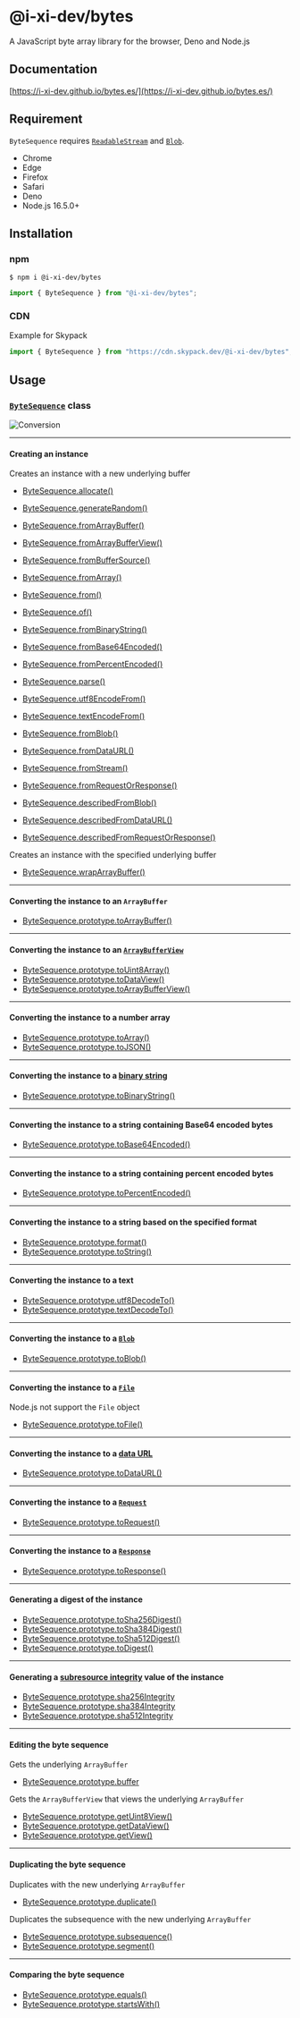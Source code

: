 # @i-xi-dev/bytes

A JavaScript byte array library for the browser, Deno and Node.js

## Documentation

[https://i-xi-dev.github.io/bytes.es/](https://i-xi-dev.github.io/bytes.es/)

## Requirement

`ByteSequence` requires
[`ReadableStream`](https://developer.mozilla.org/en-US/docs/Web/API/ReadableStream)
and [`Blob`](https://developer.mozilla.org/en-US/docs/Web/API/Blob).

- Chrome
- Edge
- Firefox
- Safari
- Deno
- Node.js 16.5.0+

## Installation

### npm

```console
$ npm i @i-xi-dev/bytes
```

```javascript
import { ByteSequence } from "@i-xi-dev/bytes";
```

### CDN

Example for Skypack

```javascript
import { ByteSequence } from "https://cdn.skypack.dev/@i-xi-dev/bytes";
```

## Usage

### [`ByteSequence`](https://doc.deno.land/https://raw.githubusercontent.com/i-xi-dev/bytes.es/4.0.0/mod.ts) class

![Conversion](assets/conversion.svg)

---

#### Creating an instance

Creates an instance with a new underlying buffer

- [ByteSequence.allocate()](https://i-xi-dev.github.io/bytes.es/classes/ByteSequence.html#allocate)
- [ByteSequence.generateRandom()](https://i-xi-dev.github.io/bytes.es/classes/ByteSequence.html#generateRandom)
- [ByteSequence.fromArrayBuffer()](https://i-xi-dev.github.io/bytes.es/classes/ByteSequence.html#fromArrayBuffer)
- [ByteSequence.fromArrayBufferView()](https://i-xi-dev.github.io/bytes.es/classes/ByteSequence.html#fromArrayBufferView)
- [ByteSequence.fromBufferSource()](https://i-xi-dev.github.io/bytes.es/classes/ByteSequence.html#fromBufferSource)
- [ByteSequence.fromArray()](https://i-xi-dev.github.io/bytes.es/classes/ByteSequence.html#fromArray)
- [ByteSequence.from()](https://i-xi-dev.github.io/bytes.es/classes/ByteSequence.html#from)
- [ByteSequence.of()](https://i-xi-dev.github.io/bytes.es/classes/ByteSequence.html#of)
- [ByteSequence.fromBinaryString()](https://i-xi-dev.github.io/bytes.es/classes/ByteSequence.html#fromBinaryString)
- [ByteSequence.fromBase64Encoded()](https://i-xi-dev.github.io/bytes.es/classes/ByteSequence.html#fromBase64Encoded)
- [ByteSequence.fromPercentEncoded()](https://i-xi-dev.github.io/bytes.es/classes/ByteSequence.html#fromPercentEncoded)
- [ByteSequence.parse()](https://i-xi-dev.github.io/bytes.es/classes/ByteSequence.html#parse)
- [ByteSequence.utf8EncodeFrom()](https://i-xi-dev.github.io/bytes.es/classes/ByteSequence.html#utf8EncodeFrom)
- [ByteSequence.textEncodeFrom()](https://i-xi-dev.github.io/bytes.es/classes/ByteSequence.html#textEncodeFrom)
- [ByteSequence.fromBlob()](https://i-xi-dev.github.io/bytes.es/classes/ByteSequence.html#fromBlob)
- [ByteSequence.fromDataURL()](https://i-xi-dev.github.io/bytes.es/classes/ByteSequence.html#fromDataURL)
- [ByteSequence.fromStream()](https://i-xi-dev.github.io/bytes.es/classes/ByteSequence.html#fromStream)
- [ByteSequence.fromRequestOrResponse()](https://i-xi-dev.github.io/bytes.es/classes/ByteSequence.html#fromRequestOrResponse)

- [ByteSequence.describedFromBlob()](https://i-xi-dev.github.io/bytes.es/classes/ByteSequence.html#describedFromBlob)
- [ByteSequence.describedFromDataURL()](https://i-xi-dev.github.io/bytes.es/classes/ByteSequence.html#describedFromDataURL)
- [ByteSequence.describedFromRequestOrResponse()](https://i-xi-dev.github.io/bytes.es/classes/ByteSequence.html#describedFromRequestOrResponse)

Creates an instance with the specified underlying buffer

- [ByteSequence.wrapArrayBuffer()](https://i-xi-dev.github.io/bytes.es/classes/ByteSequence.html#wrapArrayBuffer)

---

#### Converting the instance to an `ArrayBuffer`

- [ByteSequence.prototype.toArrayBuffer()](https://i-xi-dev.github.io/bytes.es/classes/ByteSequence.html#toArrayBuffer)

---

#### Converting the instance to an [`ArrayBufferView`](https://developer.mozilla.org/en-US/docs/Web/API/ArrayBufferView)

- [ByteSequence.prototype.toUint8Array()](https://i-xi-dev.github.io/bytes.es/classes/ByteSequence.html#toUint8Array)
- [ByteSequence.prototype.toDataView()](https://i-xi-dev.github.io/bytes.es/classes/ByteSequence.html#toDataView)
- [ByteSequence.prototype.toArrayBufferView()](https://i-xi-dev.github.io/bytes.es/classes/ByteSequence.html#toArrayBufferView)

---

#### Converting the instance to a number array

- [ByteSequence.prototype.toArray()](https://i-xi-dev.github.io/bytes.es/classes/ByteSequence.html#toArray)
- [ByteSequence.prototype.toJSON()](https://i-xi-dev.github.io/bytes.es/classes/ByteSequence.html#toJSON)

---

#### Converting the instance to a [binary string](https://developer.mozilla.org/en-US/docs/Web/API/DOMString/Binary)

- [ByteSequence.prototype.toBinaryString()](https://i-xi-dev.github.io/bytes.es/classes/ByteSequence.html#toBinaryString)

---

#### Converting the instance to a string containing Base64 encoded bytes

- [ByteSequence.prototype.toBase64Encoded()](https://i-xi-dev.github.io/bytes.es/classes/ByteSequence.html#toBase64Encoded)

---

#### Converting the instance to a string containing percent encoded bytes

- [ByteSequence.prototype.toPercentEncoded()](https://i-xi-dev.github.io/bytes.es/classes/ByteSequence.html#toPercentEncoded)

---

#### Converting the instance to a string based on the specified format

- [ByteSequence.prototype.format()](https://i-xi-dev.github.io/bytes.es/classes/ByteSequence.html#format)
- [ByteSequence.prototype.toString()](https://i-xi-dev.github.io/bytes.es/classes/ByteSequence.html#toString)

---

#### Converting the instance to a text

- [ByteSequence.prototype.utf8DecodeTo()](https://i-xi-dev.github.io/bytes.es/classes/ByteSequence.html#utf8DecodeTo)
- [ByteSequence.prototype.textDecodeTo()](https://i-xi-dev.github.io/bytes.es/classes/ByteSequence.html#textDecodeTo)

---

#### Converting the instance to a [`Blob`](https://developer.mozilla.org/en-US/docs/Web/API/Blob)

- [ByteSequence.prototype.toBlob()](https://i-xi-dev.github.io/bytes.es/classes/ByteSequence.html#toBlob)

---

#### Converting the instance to a [`File`](https://developer.mozilla.org/en-US/docs/Web/API/File)

Node.js not support the `File` object

- [ByteSequence.prototype.toFile()](https://i-xi-dev.github.io/bytes.es/classes/ByteSequence.html#toFile)

---

#### Converting the instance to a [data URL](https://developer.mozilla.org/en-US/docs/Web/HTTP/Basics_of_HTTP/Data_URIs)

- [ByteSequence.prototype.toDataURL()](https://i-xi-dev.github.io/bytes.es/classes/ByteSequence.html#toDataURL)

---

#### Converting the instance to a [`Request`](https://developer.mozilla.org/en-US/docs/Web/API/Request)

- [ByteSequence.prototype.toRequest()](https://i-xi-dev.github.io/bytes.es/classes/ByteSequence.html#toRequest)

---

#### Converting the instance to a [`Response`](https://developer.mozilla.org/en-US/docs/Web/API/Response)

- [ByteSequence.prototype.toResponse()](https://i-xi-dev.github.io/bytes.es/classes/ByteSequence.html#toResponse)

---

#### Generating a digest of the instance

- [ByteSequence.prototype.toSha256Digest()](https://i-xi-dev.github.io/bytes.es/classes/ByteSequence.html#toSha256Digest)
- [ByteSequence.prototype.toSha384Digest()](https://i-xi-dev.github.io/bytes.es/classes/ByteSequence.html#toSha384Digest)
- [ByteSequence.prototype.toSha512Digest()](https://i-xi-dev.github.io/bytes.es/classes/ByteSequence.html#toSha512Digest)
- [ByteSequence.prototype.toDigest()](https://i-xi-dev.github.io/bytes.es/classes/ByteSequence.html#toDigest)

---

#### Generating a [subresource integrity](https://www.w3.org/TR/SRI/) value of the instance

- [ByteSequence.prototype.sha256Integrity](https://i-xi-dev.github.io/bytes.es/classes/ByteSequence.html#sha256Integrity)
- [ByteSequence.prototype.sha384Integrity](https://i-xi-dev.github.io/bytes.es/classes/ByteSequence.html#sha384Integrity)
- [ByteSequence.prototype.sha512Integrity](https://i-xi-dev.github.io/bytes.es/classes/ByteSequence.html#sha512Integrity)

---

#### Editing the byte sequence

Gets the underlying `ArrayBuffer`

- [ByteSequence.prototype.buffer](https://i-xi-dev.github.io/bytes.es/classes/ByteSequence.html#buffer)

Gets the `ArrayBufferView` that views the underlying `ArrayBuffer`

- [ByteSequence.prototype.getUint8View()](https://i-xi-dev.github.io/bytes.es/classes/ByteSequence.html#getUint8View)
- [ByteSequence.prototype.getDataView()](https://i-xi-dev.github.io/bytes.es/classes/ByteSequence.html#getDataView)
- [ByteSequence.prototype.getView()](https://i-xi-dev.github.io/bytes.es/classes/ByteSequence.html#getView)

---

#### Duplicating the byte sequence

Duplicates with the new underlying `ArrayBuffer`

- [ByteSequence.prototype.duplicate()](https://i-xi-dev.github.io/bytes.es/classes/ByteSequence.html#duplicate)

Duplicates the subsequence with the new underlying `ArrayBuffer`

- [ByteSequence.prototype.subsequence()](https://i-xi-dev.github.io/bytes.es/classes/ByteSequence.html#subsequence)
- [ByteSequence.prototype.segment()](https://i-xi-dev.github.io/bytes.es/classes/ByteSequence.html#segment)

---

#### Comparing the byte sequence

- [ByteSequence.prototype.equals()](https://i-xi-dev.github.io/bytes.es/classes/ByteSequence.html#equals)
- [ByteSequence.prototype.startsWith()](https://i-xi-dev.github.io/bytes.es/classes/ByteSequence.html#startsWith)

